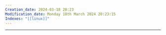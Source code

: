 ```yaml
---
Creation_date: 2024-03-18 20:23
Modification_date: Monday 18th March 2024 20:23:15
Indexes: "[[linux]]"
---
```


----















